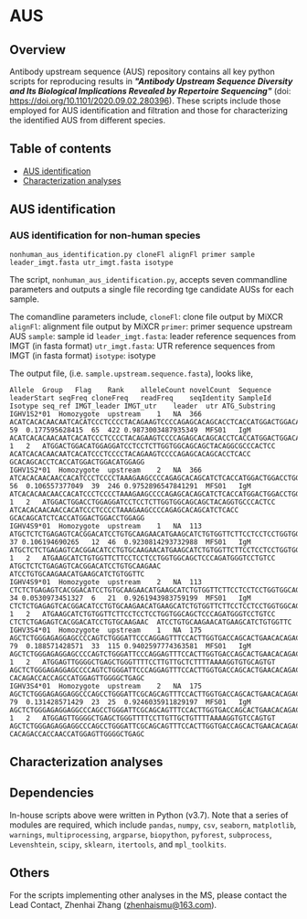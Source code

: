 # AUS

## Overview
Antibody upstream sequence (AUS) repository contains all key python scripts for reproducing results in ***"Antibody Upstream Sequence Diversity and Its Biological Implications Revealed by Repertoire Sequencing"*** (doi: https://doi.org/10.1101/2020.09.02.280396). These scripts include those employed for AUS identification and filtration and those for characterizing the identified AUS from different species. 


## Table of contents
* [AUS identification](#aus-identification)
* [Characterization analyses](#characterization-analyses)


## AUS identification

### AUS identification for non-human species
`nonhuman_aus_identification.py cloneFl alignFl primer sample leader_imgt.fasta utr_imgt.fasta isotype`

The script, `nonhuman_aus_identification.py`, accepts seven commandline parameters and outputs a single file recording tge candidate AUSs for each sample.

The comandline parameters include,
`cloneFl`: clone file output by MiXCR
`alignFl`: alignment file output by MiXCR
`primer`: primer sequence upstream AUS
`sample`: sample id
`leader_imgt.fasta`: leader reference sequences from IMGT (in fasta format)
`utr_imgt.fasta`: UTR reference sequences from IMGT (in fasta format)
`isotype`: isotype

The output file, (i.e. `sample.upstream.sequence.fasta`), looks like,
```
Allele	Group	Flag	Rank	alleleCount	novelCount	Sequence	leaderStart	seqFreq	cloneFreq	readFreq	seqIdentity	SampleId	Isotype	seq_ref	IMGT_leader	IMGT_utr	leader	utr	ATG_Substring
IGHV1S2*01	Homozygote	upstream	1	NA	366	ACATCACACAACAATCACATCCCTCCCCTACAGAAGTCCCCAGAGCACAGCACCTCACCATGGACTGGACATGGAGGATCCTCCTCTTGGTGGCAGCAGCTACAGGCGCCCACTCC	59	0.177595628415	65	422	0.9873003487935349	MFS01	IgM	ACATCACACAACAATCACATCCCTCCCCTACAGAAGTCCCCAGAGCACAGCACCTCACCATGGACTGGACATGGAGGATCCTCCTCTTGGTGGCAGCAGCTACAGGCGCCCACTCC_IGHV1S2*01	1	2	ATGGACTGGACATGGAGGATCCTCCTCTTGGTGGCAGCAGCTACAGGCGCCCACTCC	ACATCACACAACAATCACATCCCTCCCCTACAGAAGTCCCCAGAGCACAGCACCTCACC	GCACAGCACCTCACCATGGACTGGACATGGAGG
IGHV1S2*01	Homozygote	upstream	2	NA	366	ATCACACAACAACCACATCCCTCCCCTAAAGAAGCCCCAGAGCACAGCATCTCACCATGGACTGGACCTGGAGGATCCTCCTCTTGGTGGCAGCAGCTACAGGTGCCCACTCC	56	0.106557377049	39	246	0.9752896547841291	MFS01	IgM	ATCACACAACAACCACATCCCTCCCCTAAAGAAGCCCCAGAGCACAGCATCTCACCATGGACTGGACCTGGAGGATCCTCCTCTTGGTGGCAGCAGCTACAGGTGCCCACTCC_IGHV1S2*01	1	2	ATGGACTGGACCTGGAGGATCCTCCTCTTGGTGGCAGCAGCTACAGGTGCCCACTCC	ATCACACAACAACCACATCCCTCCCCTAAAGAAGCCCCAGAGCACAGCATCTCACC	GCACAGCATCTCACCATGGACTGGACCTGGAGG
IGHV4S9*01	Homozygote	upstream	1	NA	113	ATGCTCTCTGAGAGTCACGGACATCCTGTGCAAGAACATGAAGCATCTGTGGTTCTTCCTCCTCCTGGTGGCAGCTCCCAGATGGGTCCTGTCC	37 0.106194690265	12	46	0.9230814293732988	MFS01	IgM	ATGCTCTCTGAGAGTCACGGACATCCTGTGCAAGAACATGAAGCATCTGTGGTTCTTCCTCCTCCTGGTGGCAGCTCCCAGATGGGTCCTGTCC_IGHV4S9*01	1	2	ATGAAGCATCTGTGGTTCTTCCTCCTCCTGGTGGCAGCTCCCAGATGGGTCCTGTCC	ATGCTCTCTGAGAGTCACGGACATCCTGTGCAAGAAC	ATCCTGTGCAAGAACATGAAGCATCTGTGGTTC
IGHV4S9*01	Homozygote	upstream	2	NA	113	CTCTCTGAGAGTCACGGACATCCTGTGCAAGAACATGAAGCATCTGTGGTTCTTCCTCCTCCTGGTGGCAGCTCCCAGATGGGTCCTGTCC	34 0.0530973451327	6	21	0.9261943983759199	MFS01	IgM	CTCTCTGAGAGTCACGGACATCCTGTGCAAGAACATGAAGCATCTGTGGTTCTTCCTCCTCCTGGTGGCAGCTCCCAGATGGGTCCTGTCC_IGHV4S9*01	1	2	ATGAAGCATCTGTGGTTCTTCCTCCTCCTGGTGGCAGCTCCCAGATGGGTCCTGTCC	CTCTCTGAGAGTCACGGACATCCTGTGCAAGAAC	ATCCTGTGCAAGAACATGAAGCATCTGTGGTTC
IGHV3S4*01	Homozygote	upstream	1	NA	175	AGCTCTGGGAGAGGAGCCCCAGTCTGGGATTCCCAGGAGTTTCCACTTGGTGACCAGCACTGAACACAGACCACCAGCCATGGAGTTGGGGCTGAGCTGGGTTTTCCTTGTTGCTCTTTTAAAAGGTGTGCAGTGT	79	0.188571428571	33	115	0.9402597774363581	MFS01	IgM	AGCTCTGGGAGAGGAGCCCCAGTCTGGGATTCCCAGGAGTTTCCACTTGGTGACCAGCACTGAACACAGACCACCAGCCATGGAGTTGGGGCTGAGCTGGGTTTTCCTTGTTGCTCTTTTAAAAGGTGTGCAGTGT_IGHV3S4*01	1	2	ATGGAGTTGGGGCTGAGCTGGGTTTTCCTTGTTGCTCTTTTAAAAGGTGTGCAGTGT  AGCTCTGGGAGAGGAGCCCCAGTCTGGGATTCCCAGGAGTTTCCACTTGGTGACCAGCACTGAACACAGACCACCAGCC	CACAGACCACCAGCCATGGAGTTGGGGCTGAGC
IGHV3S4*01	Homozygote	upstream	2	NA	175	AGCTCTGGGAGAGGAGGCCCAGCCTGGGATTCGCAGCAGTTTCCACTTGGTGACCAGCACTGAACACAGACCACCAACCATGGAGTTGGGGCTGAGCTGGGTTTTCCTTGTTGCTGTTTTAAAAGGTGTCCAGTGT	79	0.131428571429	23	25	0.9246035911829197	MFS01	IgM	AGCTCTGGGAGAGGAGGCCCAGCCTGGGATTCGCAGCAGTTTCCACTTGGTGACCAGCACTGAACACAGACCACCAACCATGGAGTTGGGGCTGAGCTGGGTTTTCCTTGTTGCTGTTTTAAAAGGTGTCCAGTGT_IGHV3S4*01	1	2	ATGGAGTTGGGGCTGAGCTGGGTTTTCCTTGTTGCTGTTTTAAAAGGTGTCCAGTGT  AGCTCTGGGAGAGGAGGCCCAGCCTGGGATTCGCAGCAGTTTCCACTTGGTGACCAGCACTGAACACAGACCACCAACC	CACAGACCACCAACCATGGAGTTGGGGCTGAGC
```


## Characterization analyses



## Dependencies
In-house scripts above were written in Python (v3.7). Note that a series of modules are required, which include `pandas`, `numpy`, `csv`, `seaborn`, `matplotlib`, `warnings`, `multiprocessing`, `argparse`, `biopython`, `pyforest`, `subprocess`, `Levenshtein`, `scipy`, `sklearn`, `itertools`, and `mpl_toolkits`.

## Others
For the scripts implementing other analyses in the MS, please contact the Lead Contact, Zhenhai Zhang (zhenhaismu@163.com).